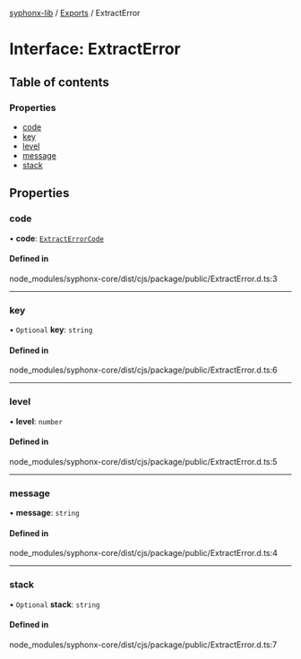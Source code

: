 [syphonx-lib](../README.md) / [Exports](../modules.md) / ExtractError

# Interface: ExtractError

## Table of contents

### Properties

- [code](ExtractError.md#code)
- [key](ExtractError.md#key)
- [level](ExtractError.md#level)
- [message](ExtractError.md#message)
- [stack](ExtractError.md#stack)

## Properties

### code

• **code**: [`ExtractErrorCode`](../modules.md#extracterrorcode)

#### Defined in

node_modules/syphonx-core/dist/cjs/package/public/ExtractError.d.ts:3

___

### key

• `Optional` **key**: `string`

#### Defined in

node_modules/syphonx-core/dist/cjs/package/public/ExtractError.d.ts:6

___

### level

• **level**: `number`

#### Defined in

node_modules/syphonx-core/dist/cjs/package/public/ExtractError.d.ts:5

___

### message

• **message**: `string`

#### Defined in

node_modules/syphonx-core/dist/cjs/package/public/ExtractError.d.ts:4

___

### stack

• `Optional` **stack**: `string`

#### Defined in

node_modules/syphonx-core/dist/cjs/package/public/ExtractError.d.ts:7
